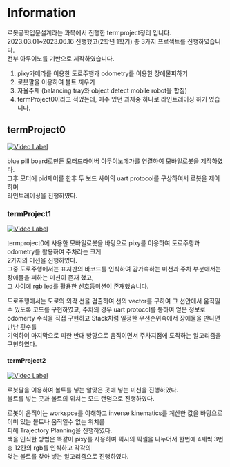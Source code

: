 # Information
로봇공학입문설계라는 과목에서 진행한 termproject정리 입니다.  
2023.03.01~2023.06.16 진행했고(2학년 1학기) 총 3가지 프로젝트를 진행하였습니다.  
전부 아두이노를 기반으로 제작하였습니다.  

1. pixy카메라를 이용한 도로주행과 odometry를 이용한 장애물피하기
2. 로봇팔을 이용하여 볼트 끼우기
3. 자율주제 (balancing tray와 object detect mobile robot을 합침)  
4. termProject0이라고 적었는데, 매주 있던 과제중 하나로 라인트레이싱 하기 였습니다.  

## termProject0
[![Video Label](http://img.youtube.com/vi/ghHa1IlgGxM/0.jpg)](https://youtu.be/ghHa1IlgGxM)


blue pill board로만든 모터드라이버 아두이노메가를 연결하여 모바일로봇을 제작하였다.  
그후 모터에 pid제어를 한후 두 보드 사이의 uart protocol를 구상하여서 로봇을 제어하며  
라인트레이싱을 진행하였다.

### termProject1
[![Video Label](http://img.youtube.com/vi/mAp53yD6Okc/0.jpg)](https://youtu.be/mAp53yD6Okc)

termproject0에 사용한 모바일로봇을 바탕으로 pixy를 이용하여 도로주행과 odometry를 활용하여 주차라는 크게  
2가지의 미션을 진행하였다.  
그중 도로주행에서는 표지판의 바코드를 인식하여 감가속하는 미션과 주차 부분에서는 장애물을 피하는 미션이 존재 했고,  
그 사이에 rgb led를 활용한 신호등미션이 존재했습니다.  

도로주행에서는 도로의 외각 선을 검출하여 선의 vector를 구하여 그 선안에서 움직일수 있도록 코드를 구현하였고, 주차의 경우
uart protocol를 통하여 얻은 정보로 odomerty 수식을 직접 구현하고 Stack처럼 일정한 우선순위속에서 장애물을 만나면 만난 횟수를  
기억하여 마지막으로 피한 반대 방향으로 움직이면서 주차지점에 도착하는 알고리즘을 구현하였다.

#### termProject2
[![Video Label](http://img.youtube.com/vi/IdN1mbT2LjY/0.jpg)](https://youtu.be/IdN1mbT2LjY)

로봇팔을 이용하여 볼트를 넣는 알맞은 곳에 넣는 미션을 진행하였다.  
볼트를 넣는 곳과 볼트의 위치는 모드 랜덤으로 진행하였다.  

로봇이 움직이는 workspce를 이해하고 inverse kinematics를 계산한 값을 바탕으로 이미 있는 볼트나 움직일수 없는 위치를  
피해 Trajectory Planning을 진행하였다.  
색을 인식한 방법은 똑같이 pixy를 사용하여 픽시의 픽셀을 나누어서 한번에 4새씩 3번 총 12칸의 rgb를 인식하고 각각의  
멎는 볼트를 찾아 넣는 알고리즘으로 진행하였다.
